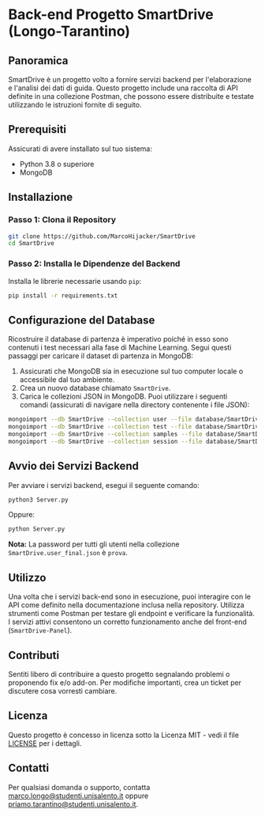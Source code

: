# Back-end Progetto SmartDrive (Longo-Tarantino)

## Panoramica
SmartDrive è un progetto volto a fornire servizi backend per l'elaborazione e l'analisi dei dati di guida. Questo progetto include una raccolta di API definite in una collezione Postman, che possono essere distribuite e testate utilizzando le istruzioni fornite di seguito.

## Prerequisiti
Assicurati di avere installato sul tuo sistema:
- Python 3.8 o superiore
- MongoDB

## Installazione

### Passo 1: Clona il Repository
```bash
git clone https://github.com/MarcoHijacker/SmartDrive
cd SmartDrive
```

### Passo 2: Installa le Dipendenze del Backend
Installa le librerie necessarie usando `pip`:
```bash
pip install -r requirements.txt
```

## Configurazione del Database
Ricostruire il database di partenza è imperativo poiché in esso sono contenuti i test necessari alla fase di Machine Learning.
Segui questi passaggi per caricare il dataset di partenza in MongoDB:

1. Assicurati che MongoDB sia in esecuzione sul tuo computer locale o accessibile dal tuo ambiente.
2. Crea un nuovo database chiamato `SmartDrive`.
3. Carica le collezioni JSON in MongoDB. Puoi utilizzare i seguenti comandi (assicurati di navigare nella directory contenente i file JSON):

```bash
mongoimport --db SmartDrive --collection user --file database/SmartDrive.user_final.json --jsonArray
mongoimport --db SmartDrive --collection test --file database/SmartDrive.test_final.json --jsonArray
mongoimport --db SmartDrive --collection samples --file database/SmartDrive.samples_final.json --jsonArray
mongoimport --db SmartDrive --collection session --file database/SmartDrive.session_final.json --jsonArray
```

## Avvio dei Servizi Backend
Per avviare i servizi backend, esegui il seguente comando:
```bash
python3 Server.py
```
Oppure:
```bash
python Server.py
```

**Nota:** La password per tutti gli utenti nella collezione `SmartDrive.user_final.json` è `prova`.

## Utilizzo
Una volta che i servizi back-end sono in esecuzione, puoi interagire con le API come definito nella documentazione inclusa nella repository. Utilizza strumenti come Postman per testare gli endpoint e verificare la funzionalità. I servizi attivi consentono un corretto funzionamento anche del front-end (`SmartDrive-Panel`).

## Contributi
Sentiti libero di contribuire a questo progetto segnalando problemi o proponendo fix e/o add-on. Per modifiche importanti, crea un ticket per discutere cosa vorresti cambiare.

## Licenza
Questo progetto è concesso in licenza sotto la Licenza MIT - vedi il file [LICENSE](License.md) per i dettagli.

## Contatti
Per qualsiasi domanda o supporto, contatta [marco.longo@studenti.unisalento.it](mailto:marco.longo@studenti.unisalento.it) oppure [priamo.tarantino@studenti.unisalento.it](mailto:priamo.tarantino@studenti.unisalento.it).